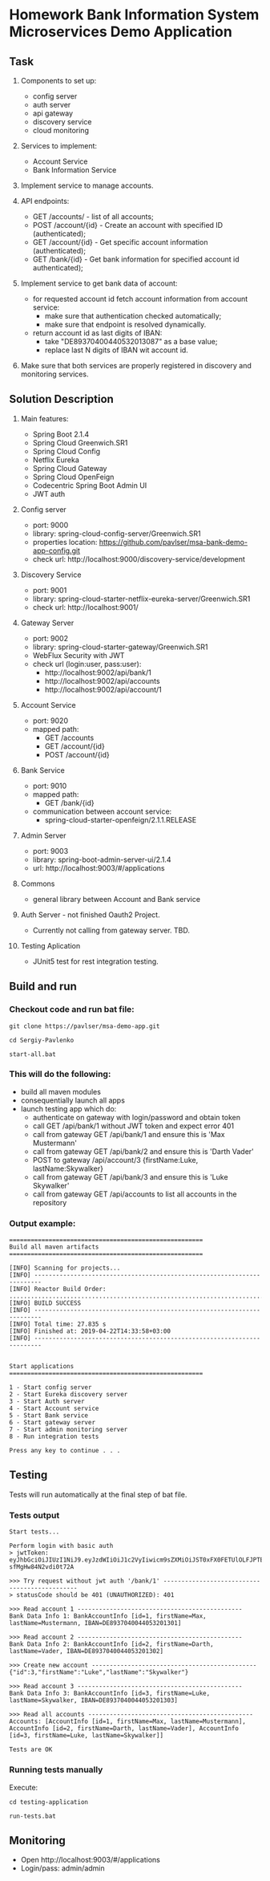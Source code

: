 # Homework Bank Information System Microservices Demo Application

## Task

1. Components to set up:
   - config server
   - auth server
   - api gateway
   - discovery service
   - cloud monitoring

2. Services to implement:
   - Account Service
   - Bank Information Service
   
3. Implement service to manage accounts.

4. API endpoints:
   - GET /accounts/ - list of all accounts;
   - POST /account/{id} -  Create an account with specified ID (authenticated);
   - GET /account/{id} - Get specific account information (authenticated);
   - GET /bank/{id} - Get bank information for specified account id authenticated);

5. Implement service to get bank data of account:
   - for requested account id fetch account information from account service:
     - make sure that authentication checked automatically;
     - make sure that endpoint is resolved dynamically.
   - return account id as last digits of IBAN:
     - take "DE89370400440532013087" as a base value;
     - replace last N digits of IBAN wit account id.

6. Make sure that both services are properly registered in discovery and monitoring services.


## Solution Description

1. Main features:
   - Spring Boot 2.1.4
   - Spring Cloud Greenwich.SR1
   - Spring Cloud Config
   - Netflix Eureka
   - Spring Cloud Gateway
   - Spring Cloud OpenFeign
   - Codecentric Spring Boot Admin UI
   - JWT auth

2. Config server
   - port: 9000
   - library: spring-cloud-config-server/Greenwich.SR1
   - properties location: https://github.com/pavlser/msa-bank-demo-app-config.git
   - check url: http://localhost:9000/discovery-service/development
	
3. Discovery Service
   - port: 9001
   - library: spring-cloud-starter-netflix-eureka-server/Greenwich.SR1
   - check url: http://localhost:9001/
	
4. Gateway Server
   - port: 9002
   - library: spring-cloud-starter-gateway/Greenwich.SR1
   - WebFlux Security with JWT
   - check url (login:user, pass:user): 
     - http://localhost:9002/api/bank/1
     - http://localhost:9002/api/accounts
     - http://localhost:9002/api/account/1

5. Account Service
   - port: 9020
   - mapped path:
     - GET /accounts
     - GET /account/{id}
     - POST /account/{id}
	
6. Bank Service
   - port: 9010
   - mapped path:
     - GET /bank/{id}
   - communication between account service: 
     - spring-cloud-starter-openfeign/2.1.1.RELEASE
	
7. Admin Server
   - port: 9003
   - library: spring-boot-admin-server-ui/2.1.4
   - url: http://localhost:9003/#/applications

8. Commons 
   - general library between Account and Bank service

9. Auth Server - not finished Oauth2 Project.
   - Currently not calling from gateway server. TBD.

10. Testing Aplication 
    - JUnit5 test for rest integration testing.


## Build and run

### Checkout code and run bat file:

```
git clone https://pavlser/msa-demo-app.git

cd Sergiy-Pavlenko

start-all.bat
```

### This will do the following:
- build all maven modules
- consequentially launch all apps
- launch testing app which do:
  - authenticate on gateway with login/password and obtain token
  - call GET /api/bank/1 without JWT token and expect error 401
  - call from gateway GET /api/bank/1 and ensure this is 'Max Mustermann'
  - call from gateway GET /api/bank/2 and ensure this is 'Darth Vader'
  - POST to gateway /api/account/3 {firstName:Luke, lastName:Skywalker}
  - call from gateway GET /api/bank/3 and ensure this is 'Luke Skywalker'
  - call from gateway GET /api/accounts to list all accounts in the repository
 

### Output example:

```
======================================================
Build all maven artifacts
======================================================

[INFO] Scanning for projects...
[INFO] ------------------------------------------------------------------------
[INFO] Reactor Build Order:
...............................................................................
[INFO] BUILD SUCCESS
[INFO] ------------------------------------------------------------------------
[INFO] Total time: 27.835 s
[INFO] Finished at: 2019-04-22T14:33:58+03:00
[INFO] ------------------------------------------------------------------------


Start applications
======================================================

1 - Start config server
2 - Start Eureka discovery server
3 - Start Auth server
4 - Start Account service
5 - Start Bank service
6 - Start gateway server
7 - Start admin monitoring server
8 - Run integration tests

Press any key to continue . . .
```

## Testing

Tests will run automatically at the final step of bat file.

### Tests output

```
Start tests...

Perform login with basic auth
> jwtToken: eyJhbGciOiJIUzI1NiJ9.eyJzdWIiOiJ1c2VyIiwicm9sZXMiOiJST0xFX0FETUlOLFJPTEVfVVNFUiIsImlzcyI6ImdhdGV3YXkiLCJleHAiOjE1NTYxMDczMzd9.Ca_dxVJLAyb71SdBtV1N7x6D-sfMgHw84N2vdi0t72A

>>> Try request without jwt auth '/bank/1' ----------------------------------------------
> statusCode should be 401 (UNAUTHORIZED): 401

>>> Read account 1 ----------------------------------------------
Bank Data Info 1: BankAccountInfo [id=1, firstName=Max, lastName=Mustermann, IBAN=DE8937040044053201301]

>>> Read account 2 ----------------------------------------------
Bank Data Info 2: BankAccountInfo [id=2, firstName=Darth, lastName=Vader, IBAN=DE8937040044053201302]

>>> Create new account ----------------------------------------------
{"id":3,"firstName":"Luke","lastName":"Skywalker"}

>>> Read account 3 ----------------------------------------------
Bank Data Info 3: BankAccountInfo [id=3, firstName=Luke, lastName=Skywalker, IBAN=DE8937040044053201303]

>>> Read all accounts ----------------------------------------------
Accounts: [AccountInfo [id=1, firstName=Max, lastName=Mustermann], AccountInfo [id=2, firstName=Darth, lastName=Vader], AccountInfo [id=3, firstName=Luke, lastName=Skywalker]]

Tests are OK
```

### Running tests manually

Execute:

```
cd testing-application

run-tests.bat
```

## Monitoring

- Open http://localhost:9003/#/applications
- Login/pass: admin/admin

